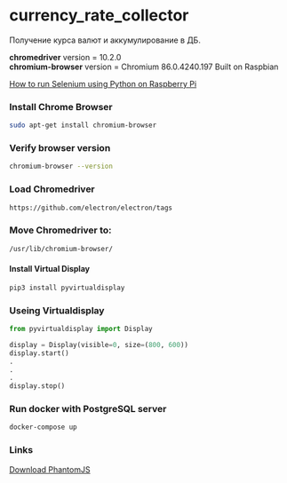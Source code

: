 # currency_rate_collector
Получение курса валют и аккумулирование в ДБ.

**chromedriver** version = 10.2.0  
**chromium-browser** version = Chromium 86.0.4240.197 Built on Raspbian


[How to run Selenium using Python on Raspberry Pi](https://patrikmojzis.medium.com/how-to-run-selenium-using-python-on-raspberry-pi-d3fe058f011)

### Install Chrome Browser
```bash
sudo apt-get install chromium-browser
```

### Verify browser version
```bash
chromium-browser --version
```

### Load Chromedriver
```bash
https://github.com/electron/electron/tags
```

### Move Chromedriver to:
```bash
/usr/lib/chromium-browser/
```

#### Install Virtual Display
```bash
pip3 install pyvirtualdisplay
```

### Useing Virtualdisplay
```python
from pyvirtualdisplay import Display

display = Display(visible=0, size=(800, 600))
display.start()
.
.
.
display.stop()
```

### Run docker with PostgreSQL server
```bash
docker-compose up
```

### Links
[Download PhantomJS](https://phantomjs.org/download.html)
